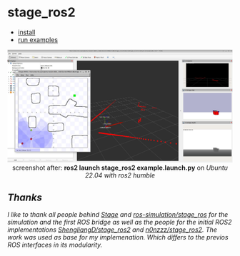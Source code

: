 # stage_ros2
* [install](install.md)
* [run examples](examples.md)

<div align="center">
<img src="res/screenshot_stage_rviz_example.jpg" alt="stage and rviz with laser, tf, and cameras" width="800px" /><br>
screenshot after: <b>ros2 launch stage_ros2 example.launch.py</b> on <i>Ubuntu 22.04<i> with ros2 <i>humble<i>
</div>

## Thanks
I like to thank all people behind [Stage](https://github.com/rtv/Stage) and [ros-simulation/stage_ros](https://github.com/ros-simulation) for the simulation and the first ROS bridge as well as the people for the initial ROS2 implementations [ShengliangD/stage_ros2](https://github.com/ShengliangD/stage_ros2) and [n0nzzz/stage_ros2](https://github.com/n0nzzz/stage_ros2). 
The work was used as base for my implemenation. Which differs to the previos ROS interfaces in its modularity.